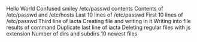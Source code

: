 Hello World
Confused smiley
/etc/passwd contents
Contents of /etc/passwd and /etc/hosts
Last 10 lines of /etc/passwd
First 10 lines of /etc/passwd
Third line of iacta
Creating file and writing in it
Writing into file results of command
Duplicate last line of iacta
Deleting regular files with js extension
Number of dirs and subdirs
10 newest files
